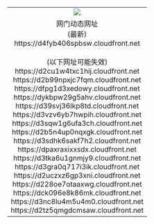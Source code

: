 ﻿<table>
  <tr></tr>
  <tr><td colspan=2 align=center><img src="https://d4fyb406spbsw.cloudfront.net/Up/oGate.jpg" /></td></tr>
  <tr><td colspan=2 align=center>网门动态网址<br/>(最新)
<br>https://d4fyb406spbsw.cloudfront.net
<br/><br/>(以下网址可能失效)
<br>https://d2cu1w4txc1hij.cloudfront.net
<br>https://d2b99npxjc7fqm.cloudfront.net
<br>https://dfpg1d3xedowy.cloudfront.net
<br>https://dykbpw29g5ahv.cloudfront.net
<br>https://d39svj36lkp8td.cloudfront.net
<br>https://d3vzv6yb7hwpih.cloudfront.net
<br>https://d3sqw1g6ufa3ch.cloudfront.net
<br>https://d2b5n4up0nqxgk.cloudfront.net
<br>https://d3sdhk6sakf7h2.cloudfront.net
<br>https://dpaxraxixxsdx.cloudfront.net
<br>https://d3tka6u1gnmjy9.cloudfront.net
<br>https://d3gra0q717i3ik.cloudfront.net
<br>https://d2uczxz6gp3xni.cloudfront.net
<br>https://d228oe7otaaxwg.cloudfront.net
<br>https://dck096e8k86mk.cloudfront.net
<br>https://d3nc8lu4m5u4m0.cloudfront.net
<br>https://d2tz5qmgdcmsaw.cloudfront.net
    </td>
  </tr>
</table>

